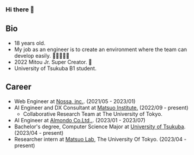 ### Hi there 👋

## Bio
- 18 years old.
- My job as an engineer is to create an environment where the team can develop easily. 🧑‍💻👩‍💻✨
- 2022 Mitou Jr. Super Creator. 📡
- University of Tsukuba B1 student.

## Career
- Web Engineer at [Nossa, inc.](https://www.nossa.co.jp). (2021/05 - 2023/01)
- AI Engineer and DX Consultant at [Matsuo Institute.](https://matsuo-institute.com) (2022/09 - present)
  - Collaborative Research Team at The University of Tokyo.
- AI Engineer at [Almondo Co.Ltd,.](http://almondotech.com/). (2023/01 - 2023/07)
- Bachelor's degree, Computer Science Major at [University of Tsukuba](https://www.tsukuba.ac.jp/en/). (2023/04 - present)
- Researcher intern at [Matsuo Lab](https://weblab.t.u-tokyo.ac.jp), The University Of Tokyo. (2023/04 - present)
